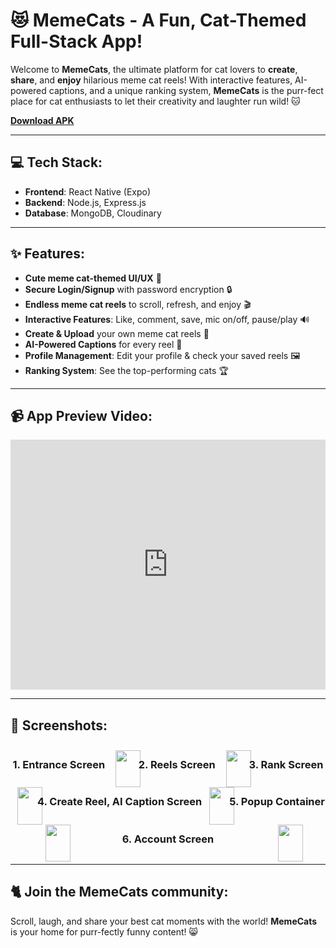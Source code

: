 # 😻 **MemeCats** - A Fun, Cat-Themed Full-Stack App!

Welcome to **MemeCats**, the ultimate platform for cat lovers to **create**, **share**, and **enjoy** hilarious meme cat reels! With interactive features, AI-powered captions, and a unique ranking system, **MemeCats** is the purr-fect place for cat enthusiasts to let their creativity and laughter run wild! 🐱

[**Download APK**](https://lnkd.in/ghdU2Gcf)

---

## 💻 **Tech Stack:**

- **Frontend**: React Native (Expo)
- **Backend**: Node.js, Express.js
- **Database**: MongoDB, Cloudinary

---

## ✨ **Features:**

- **Cute meme cat-themed UI/UX** 🐾
- **Secure Login/Signup** with password encryption 🔒
- **Endless meme cat reels** to scroll, refresh, and enjoy 🎬
- **Interactive Features**: Like, comment, save, mic on/off, pause/play 🔊
- **Create & Upload** your own meme cat reels 🎥
- **AI-Powered Captions** for every reel 🤖
- **Profile Management**: Edit your profile & check your saved reels 🖼️
- **Ranking System**: See the top-performing cats 🏆

---

## 📹 **App Preview Video:**

<iframe width="100%" height="400" src="https://drive.google.com/file/d/1qNp-M3pz3XD2ODNSd1TC9z_4tfj4nGT9/preview" frameborder="0" allow="autoplay; encrypted-media" allowfullscreen></iframe>

---

## 📸 **Screenshots:**

<div style="display: flex; flex-wrap: wrap; justify-content: space-around;">
  
  ### 1. **Entrance Screen**
  <a href="https://drive.google.com/file/d/1cASDA9T9NDt3Gx304ouhRsIi-VcUNVD3/preview" target="_blank">
    <img src="https://drive.google.com/uc?id=1cASDA9T9NDt3Gx304ouhRsIi-VcUNVD3" style="width: 100%; max-width: 250px; margin: 10px; height: auto;" />
  </a>

### 2. **Reels Screen**

  <a href="https://drive.google.com/file/d/1N0ZjX9mp-J9MUmugWZtNosOfDgpYX2m4/preview" target="_blank">
    <img src="https://drive.google.com/uc?id=1N0ZjX9mp-J9MUmugWZtNosOfDgpYX2m4" style="width: 100%; max-width: 250px; margin: 10px; height: auto;" />
  </a>

### 3. **Rank Screen**

  <a href="https://drive.google.com/file/d/1Dbvrd1rqI-US1RSD-1NT-hOHB0vVFoNv/preview" target="_blank">
    <img src="https://drive.google.com/uc?id=1Dbvrd1rqI-US1RSD-1NT-hOHB0vVFoNv" style="width: 100%; max-width: 250px; margin: 10px; height: auto;" />
  </a>

### 4. **Create Reel, AI Caption Screen**

  <a href="https://drive.google.com/file/d/1Go5O-G412xScFJAFr3KKpS3-OsFyhsJw/preview" target="_blank">
    <img src="https://drive.google.com/uc?id=1Go5O-G412xScFJAFr3KKpS3-OsFyhsJw" style="width: 100%; max-width: 250px; margin: 10px; height: auto;" />
  </a>

### 5. **Popup Container**

  <a href="https://drive.google.com/file/d/1XLV11_gxgnnAqWt27-l94mOIanf4T6vo/preview" target="_blank">
    <img src="https://drive.google.com/uc?id=1XLV11_gxgnnAqWt27-l94mOIanf4T6vo" style="width: 100%; max-width: 250px; margin: 10px; height: auto;" />
  </a>

### 6. **Account Screen**

  <a href="https://drive.google.com/file/d/1s94qfkZQn46cZVPNtdUzGVSH211E9i1p/preview" target="_blank">
    <img src="https://drive.google.com/uc?id=1s94qfkZQn46cZVPNtdUzGVSH211E9i1p" style="width: 100%; max-width: 250px; margin: 10px; height: auto;" />
  </a>
</div>

---

## 🐈 **Join the MemeCats community**:

Scroll, laugh, and share your best cat moments with the world! **MemeCats** is your home for purr-fectly funny content! 😸
